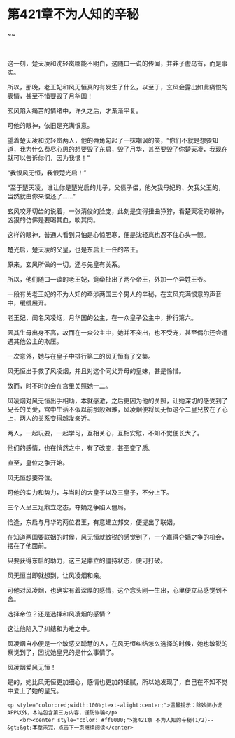 # 第421章不为人知的辛秘
~~
    	    <p name="pagetop" href="javascript:void(0);" onclick="return false" style="line-height: 35px;padding: 10px;color: #333;"> </p><p>这一刻，楚天凌和沈轻岚哪能不明白，这随口一说的传闻，并非子虚乌有，而是事实。</p><p>所以，那晚，老王妃和风无恒真的有发生了什么，以至于，玄风会露出如此痛恨的表情，甚至不惜要毁了月华国！</p><p>玄风陷入痛苦的情绪中，许久之后，才渐渐平复。</p><p>可他的眼神，依旧是充满恨意。</p><p>望着楚天凌和沈轻岚两人，他的唇角勾起了一抹嘲讽的笑，“你们不就是想要知道，我为什么费尽心思的想要毁了东启，毁了月华，甚至要毁了你楚天凌，我现在就可以告诉你们，因为我恨！”</p><p>“我恨风无恒，我恨楚光启！”</p><p>“至于楚天凌，谁让你是楚光启的儿子，父债子偿，他欠我母妃的、欠我父王的，当然就由你来偿还了……”</p><p>玄风咬牙切齿的说着，一张清俊的脸庞，此刻是变得扭曲狰狞，看楚天凌的眼神，凶狠的仿佛是要喝其血，啖其肉。</p><p>这样的眼神，普通人看到只怕是心惊胆寒，便是沈轻岚也忍不住心头一颤。</p><p>楚光启，楚天凌的父皇，也是东启上一任的帝王。</p><p>原来，玄风所做的一切，还与先皇有关系。</p><p>所以，他们随口一谈的老王妃，竟牵扯出了两个帝王，外加一个异姓王爷。</p><p>一段有关老王妃的不为人知的牵涉两国三个男人的辛秘，在玄风充满恨意的声音中，缓缓展开。</p><p>老王妃，闺名风凌烟，月华国的公主，在一众皇子公主中，排行第六。</p><p>因其生母出身不高，故而在一众公主中，她并不突出，也不受宠，甚至偶尔还会遭遇其他公主的欺压。</p><p>一次意外，她与在皇子中排行第二的风无恒有了交集。</p><p>风无恒出手救了风凌烟，并且对这个同父异母的皇妹，甚是怜惜。</p><p>故而，时不时的会在宫里关照她一二。</p><p>风凌烟对风无恒出手相助，本就感激，之后更因为他的关照，让她深切的感受到了兄长的关爱，宫中生活不似以前那般艰难，风凌烟便将风无恒这个二皇兄放在了心上，两人的关系变得越发亲近。</p><p>两人，一起玩耍，一起学习，互相关心，互相安慰，不知不觉便长大了。</p><p>他们的感情，也在悄然之中，有了改变，甚至变了质。</p><p>直至，皇位之争开始。</p><p>风无恒想要帝位。</p><p>可他的实力和势力，与当时的大皇子以及三皇子，不分上下。</p><p>三个人呈三足鼎立之态，夺嫡之争陷入僵局。</p><p>恰逢，东启与月华的两位君王，有意建立邦交，便提出了联姻。</p><p>在知道两国要联姻的时候，风无恒就敏锐的感觉到了，一个赢得夺嫡之争的机会，摆在了他面前。</p><p>只要获得东启的助力，这三足鼎立的僵持状态，便可打破。</p><p>风无恒当即就想到，让风凌烟和亲。</p><p>可他对风凌烟，也确实有着深厚的感情，这个念头刚一生出，心里便立马感觉到不舍。</p><p>选择帝位？还是选择和风凌烟的感情？</p><p>这让他陷入了纠结和为难之中。</p><p>风凌烟自小便是一个敏感又聪慧的人，在风无恒纠结怎么选择的时候，她也敏锐的察觉到了，困扰她皇兄的是什么事情了。</p><p>风凌烟爱风无恒！</p><p>是的，她比风无恒更加细心，感情也更加的细腻，所以她发现了，自己在不知不觉中爱上了她的皇兄。</p>
    	
   	<p style="color:red;width:100%;text-alight:center;">温馨提示：除妙阅小说APP以外，本站包含第三方内容，谨防诈骗</p>
    	<br><center style="color: #ff0000;">第421章 不为人知的辛秘(1/2)--&gt;&gt;本章未完，点击下一页继续阅读</center>
    	
